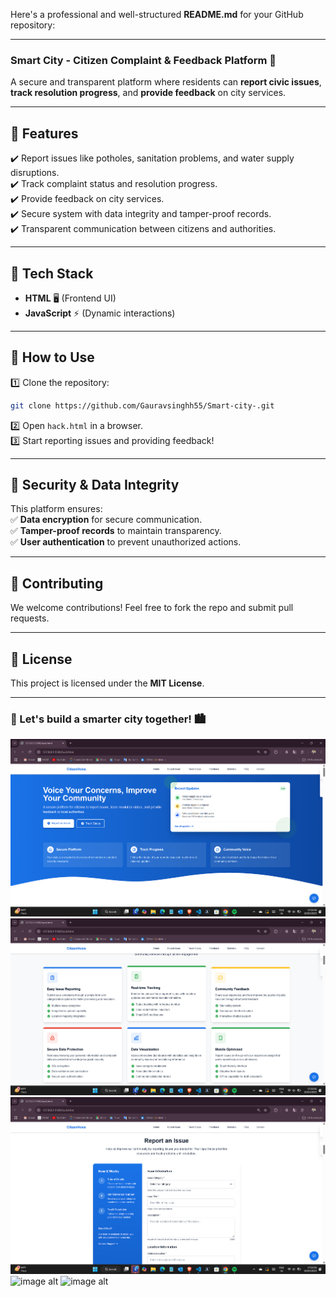 Here's a professional and well-structured **README.md** for your GitHub repository:  

---

### **Smart City - Citizen Complaint & Feedback Platform** 🚀  

A secure and transparent platform where residents can **report civic issues**, **track resolution progress**, and **provide feedback** on city services.  

---

## 🌟 **Features**  
✔️ Report issues like potholes, sanitation problems, and water supply disruptions.  
✔️ Track complaint status and resolution progress.  
✔️ Provide feedback on city services.  
✔️ Secure system with data integrity and tamper-proof records.  
✔️ Transparent communication between citizens and authorities.  

---

## 📌 **Tech Stack**  
- **HTML** 🖥️ (Frontend UI)  
- **JavaScript** ⚡ (Dynamic interactions)  

---

## 🚀 **How to Use**  
1️⃣ Clone the repository:  
```bash
git clone https://github.com/Gauravsinghh55/Smart-city-.git
```
2️⃣ Open `hack.html` in a browser.  
3️⃣ Start reporting issues and providing feedback!  

---

## 🔐 **Security & Data Integrity**  
This platform ensures:  
✅ **Data encryption** for secure communication.  
✅ **Tamper-proof records** to maintain transparency.  
✅ **User authentication** to prevent unauthorized actions.  

---

## 🤝 **Contributing**  
We welcome contributions! Feel free to fork the repo and submit pull requests.  

---

## 📜 **License**  
This project is licensed under the **MIT License**.  

---

### **🚀 Let's build a smarter city together!** 🏙️  
![image alt](https://github.com/Gauravsinghh55/Smart-city-/blob/8e13746eb11ed22ab75504ff3e819858f418e0f4/Screenshot%202025-03-10%20172150.png)
![image alt](https://github.com/Gauravsinghh55/Smart-city-/blob/ce8202c1e31b938a9618aef0a896dd3351f57d39/Screenshot%202025-03-10%20172206.png)
![image alt](https://github.com/Gauravsinghh55/Smart-city-/blob/de38c859261d2f83015a4fead4321485e3d8d571/Screenshot%202025-03-10%20172219.png)
![image alt]()
![image alt]()
